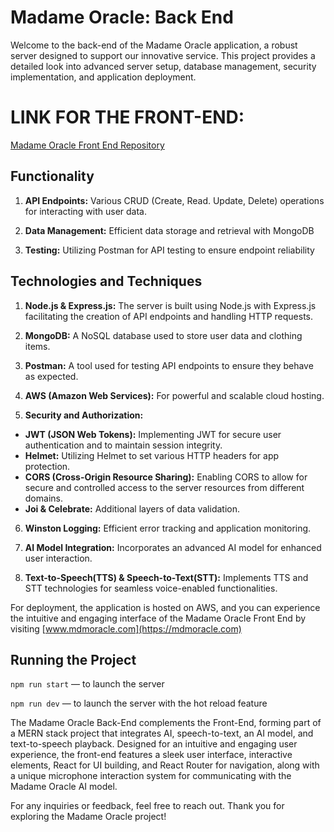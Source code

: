 # Madame Oracle: Back End
Welcome to the back-end of the Madame Oracle application, a robust server designed to support our innovative service. This project provides a detailed look into advanced server setup, database management, security implementation, and application deployment.

# LINK FOR THE FRONT-END:
[Madame Oracle Front End Repository](https://github.com/probablypenera007/madame-frontend)

## Functionality
1. **API Endpoints:** Various CRUD (Create, Read. Update, Delete) operations for interacting with user data.

2. **Data Management:** Efficient data storage and retrieval with MongoDB

3. **Testing:** Utilizing Postman for API testing to ensure endpoint reliability

## Technologies and Techniques
1. **Node.js & Express.js:** The server is built using Node.js with Express.js facilitating the creation of API endpoints and handling HTTP requests.

2. **MongoDB:** A NoSQL database used to store user data and clothing items.

3. **Postman:** A tool used for testing API endpoints to ensure they behave as expected.

4. **AWS (Amazon Web Services):** For powerful and scalable cloud hosting.

5. **Security and Authorization:**
  - **JWT (JSON Web Tokens):** Implementing JWT for secure user authentication and to maintain session integrity.
  - **Helmet:**  Utilizing Helmet to set various HTTP headers for app protection.
  - **CORS (Cross-Origin Resource Sharing):** Enabling CORS to allow for secure and controlled access to the server resources from different domains.
  - **Joi & Celebrate:** Additional layers of data validation.

6. **Winston Logging:** Efficient error tracking and application monitoring.

7. **AI Model Integration:** Incorporates an advanced AI model for enhanced user interaction.

8. **Text-to-Speech(TTS) & Speech-to-Text(STT):** Implements TTS and STT technologies for seamless voice-enabled functionalities.

For deployment, the application is hosted on AWS, and you can experience the intuitive and engaging interface of the Madame Oracle Front End by visiting [www.mdmoracle.com](https://mdmoracle.com)

## Running the Project
`npm run start` — to launch the server 

`npm run dev` — to launch the server with the hot reload feature

The Madame Oracle Back-End complements the Front-End, forming part of a MERN stack project that integrates AI, speech-to-text, an AI model, and text-to-speech playback. Designed for an intuitive and engaging user experience, the front-end features a sleek user interface, interactive elements, React for UI building, and React Router for navigation, along with a unique microphone interaction system for communicating with the Madame Oracle AI model.

For any inquiries or feedback, feel free to reach out. Thank you for exploring the Madame Oracle project!
